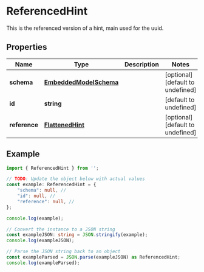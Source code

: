 
# ReferencedHint

This is the referenced version of a hint, main used for the uuid.

## Properties

Name | Type | Description | Notes
------------ | ------------- | ------------- | -------------
**schema** | [**EmbeddedModelSchema**](EmbeddedModelSchema) |  | [optional] [default to undefined]
**id** | **string** |  | [default to undefined]
**reference** | [**FlattenedHint**](FlattenedHint) |  | [optional] [default to undefined]

## Example

```typescript
import { ReferencedHint } from '';

// TODO: Update the object below with actual values
const example: ReferencedHint = {
    "schema": null, // 
    "id": null, // 
    "reference": null, // 
};

console.log(example);

// Convert the instance to a JSON string
const exampleJSON: string = JSON.stringify(example);
console.log(exampleJSON);

// Parse the JSON string back to an object
const exampleParsed = JSON.parse(exampleJSON) as ReferencedHint;
console.log(exampleParsed);
```




